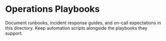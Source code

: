 # Operations Playbooks

Document runbooks, incident response guides, and on-call expectations in this directory. Keep automation scripts alongside the playbooks they support.
